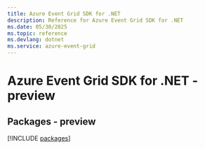 ```yaml
---
title: Azure Event Grid SDK for .NET
description: Reference for Azure Event Grid SDK for .NET
ms.date: 05/30/2025
ms.topic: reference
ms.devlang: dotnet
ms.service: azure-event-grid
---
```

# Azure Event Grid SDK for .NET - preview
## Packages - preview
[!INCLUDE [packages](event-grid-index.md)]